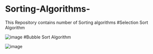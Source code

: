 # Sorting-Algorithms-
This Repository contains number of Sorting algorithms 
#Selection Sort Algorithm

![image](https://user-images.githubusercontent.com/40636325/185078856-54374512-429d-4d4b-a84f-5efb445f48db.png)
#Bubble Sort Algorithm  

![image](https://user-images.githubusercontent.com/40636325/185079213-0901f88a-1920-41bd-84f1-56f3d76b36b1.png)

